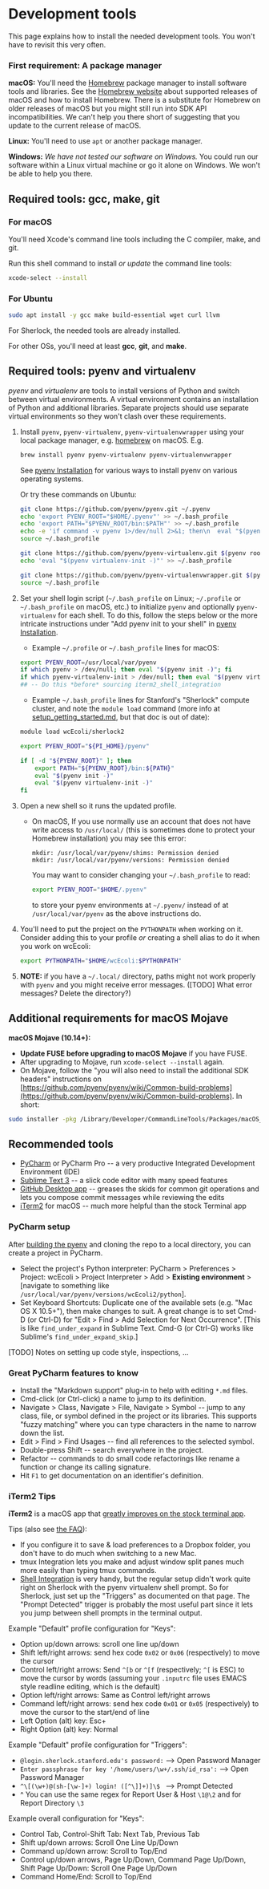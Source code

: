 # Development tools

This page explains how to install the needed development tools. You won't have to revisit this very often.


### First requirement: A package manager

**macOS:** You'll need the [Homebrew](https://brew.sh/) package manager to install software tools and libraries.
See the [Homebrew website](https://brew.sh/) about supported releases of macOS and how to install Homebrew.
There is a substitute for Homebrew on older releases of macOS but you might still run into SDK API
incompatibilities. We can't help you there short of suggesting that you update to the current
release of macOS.

**Linux:** You'll need to use `apt` or another package manager.

**Windows:** _We have not tested our software on Windows._ You could run our software within a Linux
virtual machine or go it alone on Windows. We won't be able to help you there.


## Required tools: gcc, make, git

### For macOS

You'll need Xcode's command line tools including the C compiler, make, and git.

Run this shell command to install _or update_ the command line tools:

```bash
xcode-select --install
```


### For Ubuntu

```bash
sudo apt install -y gcc make build-essential wget curl llvm
```

For Sherlock, the needed tools are already installed.

For other OSs, you'll need at least **gcc**, **git**, and **make**.



## Required tools: pyenv and virtualenv

_pyenv_ and _virtualenv_ are tools to install versions of Python and switch between virtual environments. A virtual environment contains an installation of Python and additional libraries. Separate projects should use separate virtual environments so they won't clash over these requirements.

1. Install `pyenv`, `pyenv-virtualenv`, `pyenv-virtualenvwrapper` using your local package manager, e.g. [homebrew](https://brew.sh/) on macOS. E.g.
   ```bash
   brew install pyenv pyenv-virtualenv pyenv-virtualenvwrapper
   ```

   See [pyenv Installation](https://github.com/pyenv/pyenv#installation) for various ways to install pyenv on various operating systems.

   Or try these commands on Ubuntu:

   ```bash
   git clone https://github.com/pyenv/pyenv.git ~/.pyenv
   echo 'export PYENV_ROOT="$HOME/.pyenv"' >> ~/.bash_profile
   echo 'export PATH="$PYENV_ROOT/bin:$PATH"' >> ~/.bash_profile
   echo -e 'if command -v pyenv 1>/dev/null 2>&1; then\n  eval "$(pyenv init -)"\nfi' >> ~/.bash_profile
   source ~/.bash_profile

   git clone https://github.com/pyenv/pyenv-virtualenv.git $(pyenv root)/plugins/pyenv-virtualenv
   echo 'eval "$(pyenv virtualenv-init -)"' >> ~/.bash_profile

   git clone https://github.com/pyenv/pyenv-virtualenvwrapper.git $(pyenv root)/plugins/pyenv-virtualenvwrapper
   source ~/.bash_profile
   ```

2. Set your shell login script (`~/.bash_profile` on Linux; `~/.profile` or `~/.bash_profile` on macOS, etc.) to initialize `pyenv` and optionally `pyenv-virtualenv` for each shell. To do this, follow the steps below or the more intricate instructions under "Add pyenv init to your shell" in [pyenv Installation](https://github.com/pyenv/pyenv#installation).
   - Example `~/.profile` or `~/.bash_profile` lines for macOS:

   ```bash
   export PYENV_ROOT=/usr/local/var/pyenv
   if which pyenv > /dev/null; then eval "$(pyenv init -)"; fi
   if which pyenv-virtualenv-init > /dev/null; then eval "$(pyenv virtualenv-init -)"; fi
   ## -- Do this *before* sourcing iterm2_shell_integration
   ```

   - Example `~/.bash_profile` lines for Stanford's "Sherlock" compute cluster, and note the `module load` command (more info at [setup_getting_started.md](https://github.com/CovertLab/ComputationalResources/blob/master/_sherlock/setup_getting_started.md), but that doc is out of date):

   ```bash
   module load wcEcoli/sherlock2

   export PYENV_ROOT="${PI_HOME}/pyenv"

   if [ -d "${PYENV_ROOT}" ]; then
       export PATH="${PYENV_ROOT}/bin:${PATH}"
       eval "$(pyenv init -)"
       eval "$(pyenv virtualenv-init -)"
   fi
   ```

3. Open a new shell so it runs the updated profile.

   - On macOS, If you use normally use an account that does not have
     write access to `/usr/local/` (this is sometimes done to protect
     your Homebrew installation) you may see this error:

     ```
     mkdir: /usr/local/var/pyenv/shims: Permission denied
     mkdir: /usr/local/var/pyenv/versions: Permission denied
     ```

     You may want to consider changing your `~/.bash_profile` to read:

     ```bash
     export PYENV_ROOT="$HOME/.pyenv"
     ```

     to store your pyenv environments at `~/.pyenv/` instead of at
     `/usr/local/var/pyenv` as the above instructions do.

4. You'll need to put the project on the `PYTHONPATH` when working on it. Consider adding this to your profile _or_ creating a shell alias to do it when you work on wcEcoli:

   ```bash
   export PYTHONPATH="$HOME/wcEcoli:$PYTHONPATH"
   ```

5. **NOTE:** if you have a `~/.local/` directory, paths might not work properly with `pyenv` and you might receive error messages. ([TODO] What error messages? Delete the directory?)


## Additional requirements for macOS Mojave

**macOS Mojave (10.14+):**
  * **Update FUSE before upgrading to macOS Mojave** if you have FUSE.
  * After upgrading to Mojave, run `xcode-select --install` again.
  * On Mojave, follow the "you will also need to install the additional SDK headers" instructions on [https://github.com/pyenv/pyenv/wiki/Common-build-problems](https://github.com/pyenv/pyenv/wiki/Common-build-problems). In short:

   ```bash
   sudo installer -pkg /Library/Developer/CommandLineTools/Packages/macOS_SDK_headers_for_macOS_10.14.pkg -target /
   ```


## Recommended tools

  * [PyCharm](https://www.jetbrains.com/pycharm/) or PyCharm Pro -- a very productive Integrated Development Environment (IDE)
  * [Sublime Text 3](https://www.sublimetext.com/) -- a slick code editor with many speed features
  * [GitHub Desktop app](https://desktop.github.com/) -- greases the skids for common git operations and lets you compose commit messages while reviewing the edits
  * [iTerm2](https://www.iterm2.com/) for macOS -- much more helpful than the stock Terminal app


### PyCharm setup

After [building the pyenv](docs/create-pyenv.md) and cloning the repo to a local directory, you can create a project in PyCharm.

* Select the project's Python interpreter: PyCharm > Preferences > Project: wcEcoli > Project Interpreter > Add > **Existing environment** > [navigate to something like `/usr/local/var/pyenv/versions/wcEcoli2/python`].
* Set Keyboard Shortcuts: Duplicate one of the available sets (e.g. "Mac OS X 10.5+"), then make changes to suit. A great change is to set Cmd-D (or Ctrl-D) for "Edit > Find > Add Selection for Next Occurrence". [This is like `find_under_expand` in Sublime Text. Cmd-G (or Ctrl-G) works like Sublime's `find_under_expand_skip`.]

[TODO] Notes on setting up code style, inspections, ...


### Great PyCharm features to know

* Install the "Markdown support" plug-in to help with editing `*.md` files.
* Cmd-click (or Ctrl-click) a name to jump to its definition.
* Navigate > Class, Navigate > File, Navigate > Symbol -- jump to any class, file, or symbol defined in the project or its libraries. This supports "fuzzy matching" where you can type characters in the name to narrow down the list.
* Edit > Find > Find Usages -- find all references to the selected symbol.
* Double-press Shift -- search everywhere in the project.
* Refactor -- commands to do small code refactorings like rename a function or change its calling signature.
* Hit `F1` to get documentation on an identifier's definition.


### iTerm2 Tips

**iTerm2** is a macOS app that [greatly improves on the stock terminal app](https://www.iterm2.com/features.html).

Tips (also see [the FAQ](https://www.iterm2.com/faq.html)):

* If you configure it to save & load preferences to a Dropbox folder, you don't have to do much when switching to a new Mac.
* tmux Integration lets you make and adjust window split panes much more easily than typing tmux commands.
* [Shell Integration](https://www.iterm2.com/documentation-shell-integration.html) is very handy, but the regular setup didn't work quite right on Sherlock with the pyenv virtualenv shell prompt. So for Sherlock, just set up the "Triggers" as documented on that page. The "Prompt Detected" trigger is probably the most useful part since it lets you jump between shell prompts in the terminal output.

Example "Default" profile configuration for "Keys":
* Option up/down arrows: scroll one line up/down
* Shift left/right arrows: send hex code `0x02` or `0x06` (respectively) to move the cursor
* Control left/right arrows: Send `^[b` or `^[f` (respectively; `^[` is ESC) to move the cursor by words (assuming your `.inputrc` file uses EMACS style readline editing, which is the default)
* Option left/right arrows: Same as Control left/right arrows
* Command left/right arrows: send hex code `0x01` or `0x05` (respectively) to move the cursor to the start/end of line
* Left Option (alt) key: Esc+
* Right Option (alt) key: Normal

Example "Default" profile configuration for "Triggers":
* `@login.sherlock.stanford.edu's password:` --> Open Password Manager
* `Enter passphrase for key '/home/users/\w+/.ssh/id_rsa':` --> Open Password Manager
* `^\[(\w+)@(sh-[\w-]+) login! ([^\]]+)]\$ ` --> Prompt Detected
* ^ You can use the same regex for Report User & Host `\1@\2` and for Report Directory `\3`

Example overall configuration for "Keys":
* Control Tab, Control-Shift Tab: Next Tab, Previous Tab
* Shift up/down arrows: Scroll One Line Up/Down
* Command up/down arrow: Scroll to Top/End
* Control up/down arrows, Page Up/Down, Command Page Up/Down, Shift Page Up/Down: Scroll One Page Up/Down
* Command Home/End: Scroll to Top/End
